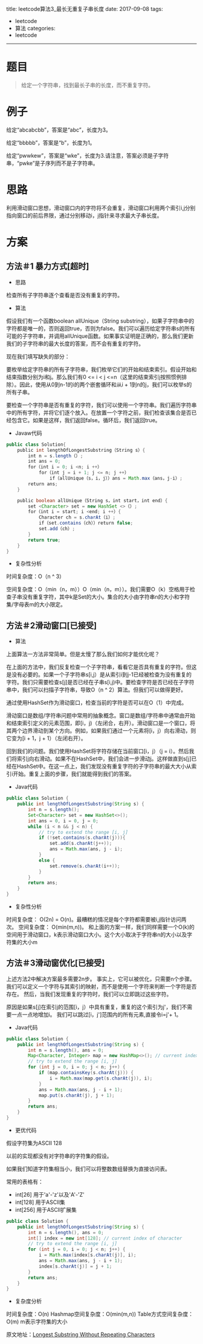 title: leetcode算法3_最长无重复子串长度
date: 2017-09-08
tags:
 - leetcode
 - 算法
categories:
 - leetcode

---

# 题目

>给定一个字符串，找到最长子串的长度，而不重复字符。

# 例子

给定“abcabcbb”，答案是“abc”，长度为3。

给定“bbbbb”，答案是“b”，长度为1。

给定“pwwkew”，答案是“wke”，长度为3.请注意，答案必须是子字符串，“pwke”是子序列而不是子字符串。

<!-- more -->

# 思路

利用滑动窗口思想，滑动窗口内的字符将不会重复，滑动窗口利用两个索引i,j分别指向窗口的前后界限，通过分别移动i，j指针来寻求最大子串长度。


# 方案

## 方法＃1 暴力方式[超时]
- 思路

检查所有子字符串逐个查看是否没有重复的字符。

- 算法

假设我们有一个函数boolean allUnique（String substring），如果子字符串中的字符都是唯一的，否则返回true，否则为false。我们可以遍历给定字符串s的所有可能的子字符串，并调用allUnique函数。如果事实证明是正确的，那么我们更新我们的子字符串的最大长度的答案，而不会有重复的字符。

现在我们填写缺失的部分：

要枚举给定字符串的所有子字符串，我们枚举它们的开始和结束索引。假设开始和结束指数分别为i和j。那么我们有0 <= i < j <=n（这里的结束索引j按照惯例排除）。因此，使用从0到n-1的i的两个嵌套循环和从i + 1到n的j，我们可以枚举s的所有子串。

要检查一个字符串是否有重复的字符，我们可以使用一个字符串。我们遍历字符串中的所有字符，并将它们逐个放入。在放置一个字符之前，我们检查该集合是否已经包含它。如果是这样，我们返回false。循环后，我们返回true。

- Javaw代码

```java
public class Solution{
    public int lengthOfLongestSubstring（String s）{
        int n = s.length（）;
        int ans = 0;
        for（int i = 0; i <n; i ++）
            for（int j = i + 1; j <= n; j ++）
                if（allUnique（s，i，j））ans = Math.max（ans，j-i）;
        return ans;
    }

    public boolean allUnique（String s，int start，int end）{
        set <Character> set = new HashSet <>（）;
        for（int i = start; i <end; i ++）{
            Character ch = s.charAt（i）;
            if（set.contains（ch））return false;
            set.add（ch）;
        }
        return true;
    }
}
```

- 复杂性分析

时间复杂度：O（n ^ 3）

空间复杂度：O（min（n，m））O（min（n，m））。我们需要O（k）空格用于检查子串没有重复字符，其中k是Set的大小。集合的大小由字符串n的大小和字符集/字母表m的大小限定。

## 方法＃2滑动窗口[已接受]

- 算法

上面算法一方法非常简单。但是太慢了那么我们如何才能优化呢？

在上面的方法中，我们反复检查一个子字符串，看看它是否具有重复的字符。但这是没有必要的。如果一个子字符串s[i,j）是从索引i到j-1已经被检查为没有重复的字符。我们只需要检查s[j]是否已经在子串s[i,j)中。要检查字符是否已经在子字符串中，我们可以扫描子字符串，导致O（n ^ 2）算法。但我们可以做得更好。

通过使用HashSet作为滑动窗口，检查当前的字符是否可以在O（1）中完成。

滑动窗口是数组/字符串问题中常用的抽象概念。窗口是数组/字符串中通常由开始和结束索引定义的元素范围，即[i，j)（左闭合，右开）。滑动窗口是一个窗口，将其两个边界滑动到某个方向。例如，如果我们通过一个元素将[i，j）向右滑动，则它变为[i + 1，j + 1）（左闭右开）。

回到我们的问题。我们使用HashSet将字符存储在当前窗口[i，j）（j = i）。然后我们将索引j向右滑动。如果不在HashSet中，我们会进一步滑动j。这样做直到s[j]已经在HashSet中。在这一点上，我们发现没有重复字符的子字符串的最大大小从索引i开始。重复上面的步骤，我们就能得到我们的答案。

- Java代码
```java
public class Solution {
    public int lengthOfLongestSubstring(String s) {
        int n = s.length();
        Set<Character> set = new HashSet<>();
        int ans = 0, i = 0, j = 0;
        while (i < n && j < n) {
            // try to extend the range [i, j]
            if (!set.contains(s.charAt(j))){
                set.add(s.charAt(j++));
                ans = Math.max(ans, j - i);
            }
            else {
                set.remove(s.charAt(i++));
            }
        }
        return ans;
    }
}
```

- 复杂性分析

时间复杂度： O(2n) = O(n)。最糟糕的情况是每个字符都需要被i,j指针访问两次。
空间复杂度： O(min(m,n))。 和上面的方案一样，我们同样需要一个O(k)的空间用于滑动窗口，k表示滑动窗口大小。这个大小取决于字符串n的大小以及字符集的大小m

## 方法＃3滑动窗优化[已接受]

上述方法2中解决方案最多需要2n步。 事实上，它可以被优化，只需要n个步骤。 我们可以定义一个字符与其索引的映射，而不是使用一个字符来判断一个字符是否存在。 然后，当我们发现重复的字符时，我们可以立即跳过这些字符。

原因是如果s[j]在索引j的范围[i，j）中具有重复，重复的这个索引为j'，我们不需要一点一点地增加i。 我们可以跳过[i，j']范围内的所有元素,直接令i=j'+ 1。

- Java代码

```java
public class Solution {
    public int lengthOfLongestSubstring(String s) {
        int n = s.length(), ans = 0;
        Map<Character, Integer> map = new HashMap<>(); // current index of character
        // try to extend the range [i, j]
        for (int j = 0, i = 0; j < n; j++) {
            if (map.containsKey(s.charAt(j))) {
                i = Math.max(map.get(s.charAt(j)), i);
            }
            ans = Math.max(ans, j - i + 1);
            map.put(s.charAt(j), j + 1);
        }
        return ans;
    }
}
```

- 更优代码

假设字符集为ASCII 128

以前的实现都没有对字符串的字符集的假设。

如果我们知道字符集相当小，我们可以将整数数组替换为直接访问表。

常用的表格有：

- int[26] 用于'a'-'z'以及'A'-'Z'
- int[128] 用于ASCII集
- int[256] 用于ASCII扩展集

```java
public class Solution {
    public int lengthOfLongestSubstring(String s) {
        int n = s.length(), ans = 0;
        int[] index = new int[128]; // current index of character
        // try to extend the range [i, j]
        for (int j = 0, i = 0; j < n; j++) {
            i = Math.max(index[s.charAt(j)], i);
            ans = Math.max(ans, j - i + 1);
            index[s.charAt(j)] = j + 1;
        }
        return ans;
    }
}
```

- 复杂度分析

时间复杂度：O(n)
Hashmap空间复杂度：O(min(m,n))
Table方式空间复杂度：O(m) m表示字符集的大小

原文地址：[Longest Substring Without Repeating Characters](https://leetcode.com/problems/longest-substring-without-repeating-characters/description/)
